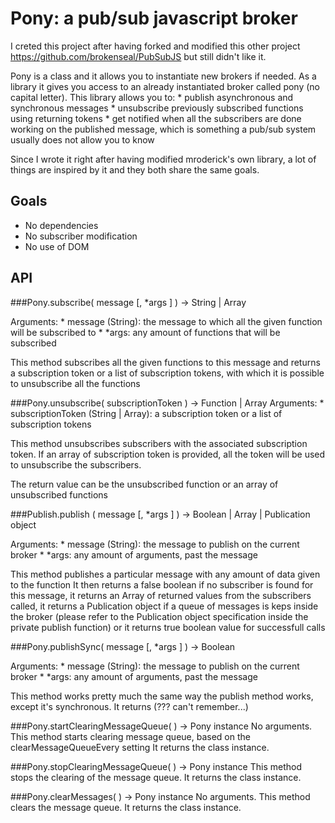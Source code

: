 # Pony: a pub/sub javascript broker

I creted this project after having forked and modified this other project https://github.com/brokenseal/PubSubJS but still didn't like it.

Pony is a class and it allows you to instantiate new brokers if needed. As a library it gives you access to an already instantiated broker called pony (no capital letter).
This library allows you to:
    * publish asynchronous and synchronous messages
    * unsubscribe previously subscribed functions using returning tokens
    * get notified when all the subscribers are done working on the published message, which is something a pub/sub system usually does not allow you to know

Since I wrote it right after having modified mroderick's own library, a lot of things are inspired by it and they both share the same goals.

## Goals
* No dependencies
* No subscriber modification
* No use of DOM

## API

###Pony.subscribe( message [, *args ] ) -> String | Array

Arguments:
    * message (String): the message to which all the given function will be subscribed to
    * *args: any amount of functions that will be subscribed

This method subscribes all the given functions to this message and returns
a subscription token or a list of subscription tokens, with which it is possible
to unsubscribe all the functions



###Pony.unsubscribe( subscriptionToken ) -> Function | Array
Arguments:
    * subscriptionToken (String | Array): a subscription token or a list of subscription tokens

This method unsubscribes subscribers with the associated subscription token.
If an array of subscription token is provided, all the token will be used to unsubscribe
the subscribers.

The return value can be the unsubscribed function or an array of unsubscribed functions



###Publish.publish ( message [, *args ] ) -> Boolean | Array | Publication object

Arguments:
    * message (String): the message to publish on the current broker
    * *args: any amount of arguments, past the message

This method publishes a particular message with any amount of data given to the function
It then returns a false boolean if no subscriber is found for this message,
it returns an Array of returned values from the subscribers called,
it returns a Publication object if a queue of messages is keps inside the broker
(please refer to the Publication object specification inside the private publish function)
or it returns  true boolean value for successfull calls


###Pony.publishSync( message [, *args ] ) -> Boolean

Arguments:
    * message (String): the message to publish on the current broker
    * *args: any amount of arguments, past the message

This method works pretty much the same way the publish method works, except it's synchronous.
It returns (??? can't remember...)



###Pony.startClearingMessageQueue( ) -> Pony instance
No arguments.
This method starts clearing message queue, based on the clearMessageQueueEvery setting
It returns the class instance.


###Pony.stopClearingMessageQueue( ) -> Pony instance
This method stops the clearing of the message queue.
It returns the class instance.


###Pony.clearMessages( ) -> Pony instance
No arguments.
This method clears the message queue.
It returns the class instance.
